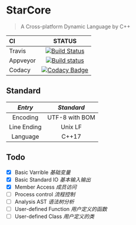 ﻿# StarCore
> A Cross-platform Dynamic Language by C++  

|   CI     |  STATUS                                                                                                                                          |
|:---------| :--------:                                                                                                                                       |
|Travis    | [![Build Status](https://travis-ci.org/haoxingxing/StarCore.svg?branch=master)](https://travis-ci.org/haoxingxing/StarCore)                  |
|Appveyor  | [![Build status](https://ci.appveyor.com/api/projects/status/l1stibpy3qlap0nq?svg=true)](https://ci.appveyor.com/project/haoxingxing/StarCore) | 
|Codacy    | [![Codacy Badge](https://api.codacy.com/project/badge/Grade/4f8eea2cacb34f5dbd951209df911702)](https://www.codacy.com/app/haoxingxing/StarCore?utm_source=github.com&amp;utm_medium=referral&amp;utm_content=haoxingxing/StarCore&amp;utm_campaign=Badge_Grade)|

## Standard
|    *Entry*      |        *Standard*       |
|   :--------:    |        :--------:       |
| Encoding        |      UTF-8 with BOM     |
| Line Ending     |        Unix LF          |
| Language        |         C++17           |

## Todo
- [x] Basic Varrible *基础变量*
- [x] Basic Standard IO *基本输入输出*
- [x] Member Access *成员访问*
- [ ] Process control *流程控制*
- [ ] Analysis AST *语法树分析*
- [ ] User-defined Function *用户定义的函数*
- [ ] User-defined Class *用户定义的类*